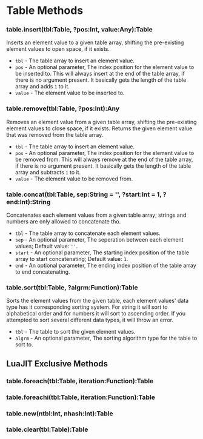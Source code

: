 # Table Methods
### table.insert(tbl:Table, ?pos:Int, value:Any):Table
Inserts an element value to a given table array, shifting the pre-existing element values to open space, if it exists. 

- `tbl` - The table array to insert an element value.
- `pos` - An optional parameter, The index position for the element value to be inserted to. This will always insert at the end of the table array, if there is no argument present. It basically gets the length of the table array and adds `1` to it.
- `value` - The element value to be inserted to.

### table.remove(tbl:Table, ?pos:Int):Any
Removes an element value from a given table array, shifting the pre-existing element values to close space, if it exists. Returns the given element value that was removed from the table array.

- `tbl` - The table array to insert an element value.
- `pos` - An optional parameter, The index position for the element value to be removed from. This will always remove at the end of the table array, if there is no argument present. It basically gets the length of the table array and subtracts `1` to it.
- `value` - The element value to be removed from.

### table.concat(tbl:Table, sep:String = '', ?start:Int = 1, ?end:Int):String
Concatenates each element values from a given table array; strings and numbers are only allowed to concatenate tho.

- `tbl` - The table array to concatenate each element values.
- `sep` - An optional parameter, The seperation between each element values; Default value: `''`.
- `start` - An optional parameter, The starting index position of the table array to start concatenating; Default value: `1`.
- `end` - An optional parameter, The ending index position of the table array to end concatenating.

### table.sort(tbl:Table, ?algrm:Function):Table
Sorts the element values from the given table, each element values' data type has it corresponding sorting system. For string it will sort to alphabetical order and for numbers it will sort to ascending order. If you attempted to sort several different data types, it will throw an error.

- `tbl` - The table to sort the given element values.
- `algrm` - An optional parameter, The sorting algorithm type for the table to sort to.

## LuaJIT Exclusive Methods
### table.foreach(tbl:Table, iteration:Function):Table
### table.foreachi(tbl:Table, iteration:Function):Table
### table.new(ntbl:Int, nhash:Int):Table
### table.clear(tbl:Table):Table